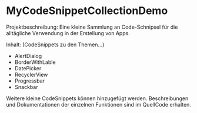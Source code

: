 # MyCodeSnippetCollectionDemo 

Projektbeschreibung: 
Eine kleine Sammlung an Code-Schnipsel für die alltägliche Verwendung in der Erstellung von Apps.

Inhalt: 
(CodeSnippets zu den Themen...)
- AlertDialog
- BorderWithLable
- DatePicker
- RecyclerView
- Progressbar
- Snackbar


Weitere kleine CodeSnippets können hinzugefügt werden. 
Beschreibungen und Dokumentationen der einzelnen Funktionen sind im QuellCode erhalten.
